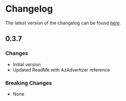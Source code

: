 # Changelog

The latest version of the changelog can be found [here](https://github.com/Azure/bicep-registry-modules/blob/main/avm/res/consumption/budget/CHANGELOG.md).

## 0.3.7

### Changes

- Initial version
- Updated ReadMe with AzAdvertizer reference

### Breaking Changes

- None
